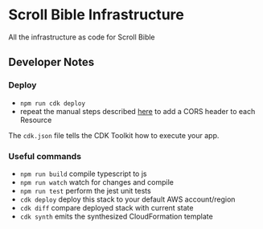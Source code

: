 # Scroll Bible Infrastructure

All the infrastructure as code for Scroll Bible

## Developer Notes

### Deploy
- `npm run cdk deploy`
- repeat the manual steps described [here](https://stackoverflow.com/questions/74988904/how-do-i-add-custom-headers-to-api-gateway-restapi-integration-responses-via-cdk)
  to add a CORS header to each Resource 


The `cdk.json` file tells the CDK Toolkit how to execute your app.

### Useful commands

* `npm run build`   compile typescript to js
* `npm run watch`   watch for changes and compile
* `npm run test`    perform the jest unit tests
* `cdk deploy`      deploy this stack to your default AWS account/region
* `cdk diff`        compare deployed stack with current state
* `cdk synth`       emits the synthesized CloudFormation template
